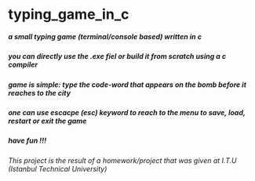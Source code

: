 # typing_game_in_c

##### a small typing game (terminal/console based) written in c
##### you can directly use the .exe fiel or build it from scratch using a c compiler
##### game is simple: type the code-word that appears on the bomb before it reaches to the city
##### one can use escacpe (esc) keyword to reach to the menu to save, load, restart or exit the game
##### have fun !!!

###### This project is the result of a homework/project that was given at I.T.U (Istanbul Technical University)
